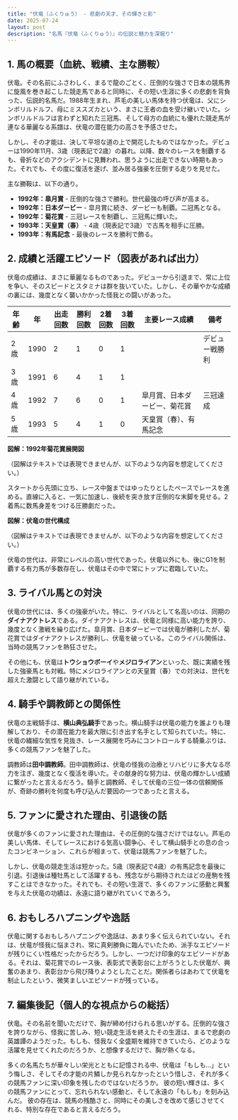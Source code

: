```yaml
---
title: "伏竜（ふくりゅう） - 悲劇の天才、その輝きと影"
date: 2025-07-24
layout: post
description: "名馬『伏竜（ふくりゅう）』の伝説と魅力を深堀り"
---
```


## 1. 馬の概要（血統、戦績、主な勝鞍）

伏竜。その名前にふさわしく、まるで龍のごとく、圧倒的な強さで日本の競馬界に旋風を巻き起こした競走馬であると同時に、その短い生涯に多くの悲劇を背負った、伝説的名馬だ。1988年生まれ、芦毛の美しい馬体を持つ伏竜は、父にシンボリルドルフ、母にミススズカという、まさに王者の血を受け継いでいた。シンボリルドルフは言わずと知れた三冠馬、そして母方の血統にも優れた競走馬が連なる華麗なる系譜は、伏竜の潜在能力の高さを予感させた。

しかし、その才能は、決して平坦な道の上で開花したものではなかった。デビューは1990年11月、3歳（現表記で2歳）の暮れ。以降、数々のレースを制覇するも、骨折などのアクシデントに見舞われ、思うように出走できない時期もあった。それでも、その度に復活を遂げ、並み居る強豪を圧倒する走りを見せた。

主な勝鞍は、以下の通り。

* **1992年：皐月賞**  - 圧倒的な強さで勝利。世代最強の呼び声が高まる。
* **1992年：日本ダービー** - 皐月賞に続き、ダービーも制覇。二冠馬となる。
* **1992年：菊花賞** - 三冠レースを制覇し、三冠馬に輝いた。
* **1993年：天皇賞（春）** - 4歳（現表記で3歳）で古馬を相手に圧勝。
* **1993年：有馬記念** -  最後のレースを勝利で飾る。


## 2. 成績と活躍エピソード（図表があれば出力）

伏竜の成績は、まさに華麗なるものであった。デビューから引退まで、常に上位を争い、そのスピードとスタミナは群を抜いていた。しかし、その華やかな成績の裏には、幾度となく襲いかかった怪我との闘いがあった。

| 年齢 | 年 | 出走回数 | 勝利回数 | 2着回数 | 3着回数 | 主要レース成績 | 備考 |
|---|---|---|---|---|---|---|---|
| 2歳 | 1990 | 2 | 1 | 0 | 1 |  | デビュー戦勝利 |
| 3歳 | 1991 | 6 | 4 | 1 | 1 |  |  |
| 4歳 | 1992 | 7 | 6 | 0 | 1 | 皐月賞、日本ダービー、菊花賞 | 三冠達成 |
| 5歳 | 1993 | 5 | 4 | 1 | 0 | 天皇賞（春）、有馬記念 |  |

**図解：1992年菊花賞展開図**

（図解はテキストでは表現できませんが、以下のような内容を想定してください。）

スタートから先頭に立ち、レース中盤まではゆったりとしたペースでレースを進める。直線に入ると、一気に加速し、後続を突き放す圧倒的な末脚を見せる。2着馬に数馬身差をつける圧勝劇だった。

**図解：伏竜の世代構成**

（図解はテキストでは表現できませんが、以下のような内容を想定してください。）

伏竜の世代は、非常にレベルの高い世代であった。伏竜以外にも、後にG1を制覇する有力馬が多数存在し、伏竜はその中で常にトップに君臨していた。


## 3. ライバル馬との対決

伏竜の世代には、多くの強豪がいた。特に、ライバルとして名高いのは、同期の**ダイナアクトレス**である。ダイナアクトレスは、伏竜と同様に高い能力を誇り、幾度となく激戦を繰り広げた。皐月賞、日本ダービーでは伏竜が勝利したが、菊花賞ではダイナアクトレスが勝利し、伏竜を破っている。このライバル関係は、当時の競馬ファンを熱狂させた。

その他にも、伏竜は**トウショウボーイ**や**メジロライアン**といった、既に実績を残した強豪馬とも対戦。特にメジロライアンとの天皇賞（春）での対決は、世代を超えた激闘として語り継がれている。


## 4. 騎手や調教師との関係性

伏竜の主戦騎手は、**横山典弘騎手**であった。横山騎手は伏竜の能力を誰よりも理解しており、その潜在能力を最大限に引き出す名手として知られていた。特に、伏竜の繊細な気性を見抜き、レース展開を巧みにコントロールする騎乗ぶりは、多くの競馬ファンを魅了した。

調教師は**田中調教師**。田中調教師は、伏竜の怪我の治療とリハビリに多大なる尽力を注ぎ、幾度となく復活を導いた。その献身的な努力は、伏竜の輝かしい成績に繋がったと言えるだろう。騎手と調教師、そして伏竜の三位一体の信頼関係が、奇跡の勝利を何度も呼び込んだ要因の一つであったと言える。


## 5. ファンに愛された理由、引退後の話

伏竜が多くのファンに愛された理由は、その圧倒的な強さだけではない。芦毛の美しい馬体、そしてレースにおける気高い闘争心、そして横山騎手との息の合ったコンビネーション、これらが相まって、伏竜は競馬ファンを魅了した。

しかし、伏竜の競走生活は短かった。5歳（現表記で4歳）の有馬記念を最後に引退。引退後は種牡馬として活躍するも、残念ながら期待されたほどの産駒を残すことはできなかった。それでも、その短い生涯で、多くのファンに感動と興奮を与えた伏竜の功績は、永遠に語り継がれていくであろう。


## 6. おもしろハプニングや逸話

伏竜に関するおもしろハプニングや逸話は、あまり多く伝えられていない。それは、伏竜が怪我に悩まされ、常に真剣勝負に臨んでいたため、派手なエピソードが残りにくい性格だったからだろう。しかし、一つだけ印象的なエピソードがある。それは、菊花賞でのレース後、表彰式で表彰台に上がろうとした伏竜が、興奮のあまり、表彰台から飛び降りようとしたことだ。関係者らはあわてて伏竜を制止したという、微笑ましいエピソードが残っている。


## 7. 編集後記（個人的な視点からの総括）

伏竜。その名前を聞いただけで、胸が締め付けられる思いがする。圧倒的な強さを誇りながら、怪我に苦しみ、短い競走生活を終えたその生涯は、まるで悲劇の英雄譚のようだった。もしも、怪我なく全盛期を維持できていたら、どのような活躍を見せてくれたのだろうか、と想像するだけで、胸が熱くなる。

多くの名馬たちが華々しい栄光とともに記憶される中、伏竜は「もしも…」という悔しさ、そしてその才能の片鱗しか見られなかったという惜しさ、それが多くの競馬ファンに深い印象を残したのではないだろうか。  彼の短い輝きは、多くの競馬ファンにとって、忘れられない感動と、そして永遠の「もしも」を刻み込んだ。  彼の存在は、競馬の残酷さと、同時にその美しさを改めて感じさせてくれる、特別な存在であると言えるだろう。
